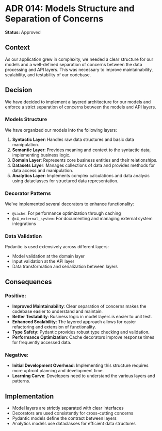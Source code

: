 # ADR 014: Models Structure and Separation of Concerns

**Status:** Approved

## Context
As our application grew in complexity, we needed a clear structure for our models and a well-defined separation of concerns between the data processing and API layers. This was necessary to improve maintainability, scalability, and testability of our codebase.

## Decision
We have decided to implement a layered architecture for our models and enforce a strict separation of concerns between the models and API layers.

### Models Structure
We have organized our models into the following layers:

1. **Syntactic Layer**: Handles raw data structures and basic data manipulation.
2. **Semantic Layer**: Provides meaning and context to the syntactic data, implementing business logic.
3. **Domain Layer**: Represents core business entities and their relationships.
4. **Datasets Layer**: Manages collections of data and provides methods for data access and manipulation.
5. **Analytics Layer**: Implements complex calculations and data analysis using dataclasses for structured data representation.

### Decorator Patterns
We've implemented several decorators to enhance functionality:
- `@cache`: For performance optimization through caching
- `@c4_external_system`: For documenting and managing external system integrations

### Data Validation
Pydantic is used extensively across different layers:
- Model validation at the domain layer
- Input validation at the API layer
- Data transformation and serialization between layers

## Consequences
### Positive:
- **Improved Maintainability**: Clear separation of concerns makes the codebase easier to understand and maintain.
- **Better Testability**: Business logic in model layers is easier to unit test.
- **Enhanced Scalability**: The layered approach allows for easier refactoring and extension of functionality.
- **Type Safety**: Pydantic provides robust type checking and validation.
- **Performance Optimization**: Cache decorators improve response times for frequently accessed data.

### Negative:
- **Initial Development Overhead**: Implementing this structure requires more upfront planning and development time.
- **Learning Curve**: Developers need to understand the various layers and patterns.

## Implementation
- Model layers are strictly separated with clear interfaces
- Decorators are used consistently for cross-cutting concerns
- Pydantic models define the contract between layers
- Analytics models use dataclasses for efficient data structures
